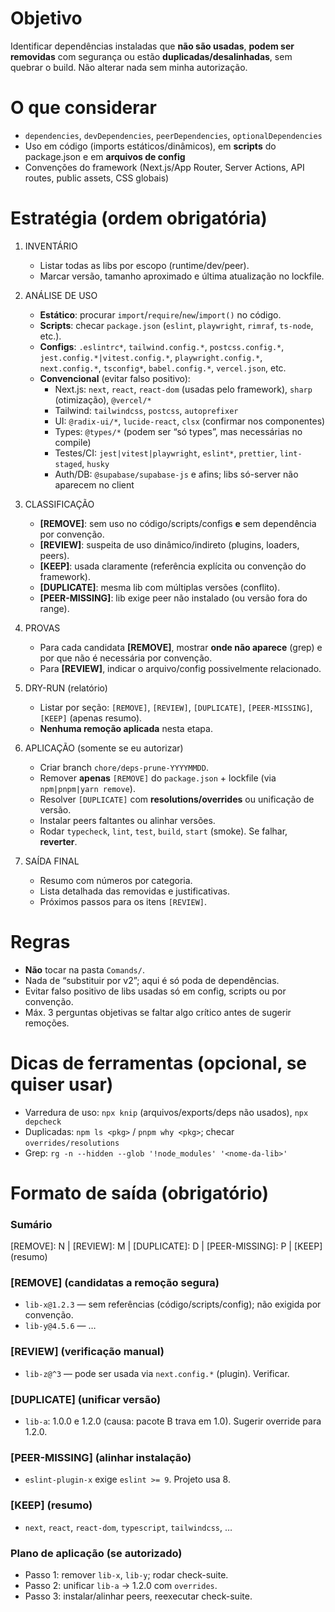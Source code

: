 # Objetivo
Identificar dependências instaladas que **não são usadas**, **podem ser removidas** com segurança ou estão **duplicadas/desalinhadas**, sem quebrar o build. Não alterar nada sem minha autorização.

# O que considerar
- `dependencies`, `devDependencies`, `peerDependencies`, `optionalDependencies`
- Uso em código (imports estáticos/dinâmicos), em **scripts** do package.json e em **arquivos de config**
- Convenções do framework (Next.js/App Router, Server Actions, API routes, public assets, CSS globais)

# Estratégia (ordem obrigatória)
1) INVENTÁRIO
   - Listar todas as libs por escopo (runtime/dev/peer).
   - Marcar versão, tamanho aproximado e última atualização no lockfile.

2) ANÁLISE DE USO
   - **Estático**: procurar `import`/`require`/`new`/`import()` no código.
   - **Scripts**: checar `package.json` (`eslint`, `playwright`, `rimraf`, `ts-node`, etc.).
   - **Configs**: `.eslintrc*`, `tailwind.config.*`, `postcss.config.*`, `jest.config.*|vitest.config.*`, `playwright.config.*`, `next.config.*`, `tsconfig*`, `babel.config.*`, `vercel.json`, etc.
   - **Convencional** (evitar falso positivo):
     - Next.js: `next`, `react`, `react-dom` (usadas pelo framework), `sharp` (otimização), `@vercel/*`
     - Tailwind: `tailwindcss`, `postcss`, `autoprefixer`
     - UI: `@radix-ui/*`, `lucide-react`, `clsx` (confirmar nos componentes)
     - Types: `@types/*` (podem ser “só types”, mas necessárias no compile)
     - Testes/CI: `jest|vitest|playwright`, `eslint*`, `prettier`, `lint-staged`, `husky`
     - Auth/DB: `@supabase/supabase-js` e afins; libs só-server não aparecem no client

3) CLASSIFICAÇÃO
   - **[REMOVE]**: sem uso no código/scripts/configs **e** sem dependência por convenção.
   - **[REVIEW]**: suspeita de uso dinâmico/indireto (plugins, loaders, peers).
   - **[KEEP]**: usada claramente (referência explícita ou convenção do framework).
   - **[DUPLICATE]**: mesma lib com múltiplas versões (conflito).
   - **[PEER-MISSING]**: lib exige peer não instalado (ou versão fora do range).

4) PROVAS
   - Para cada candidata **[REMOVE]**, mostrar **onde não aparece** (grep) e por que não é necessária por convenção.
   - Para **[REVIEW]**, indicar o arquivo/config possivelmente relacionado.

5) DRY-RUN (relatório)
   - Listar por seção: `[REMOVE]`, `[REVIEW]`, `[DUPLICATE]`, `[PEER-MISSING]`, `[KEEP]` (apenas resumo).
   - **Nenhuma remoção aplicada** nesta etapa.

6) APLICAÇÃO (somente se eu autorizar)
   - Criar branch `chore/deps-prune-YYYYMMDD`.
   - Remover **apenas** `[REMOVE]` do `package.json` + lockfile (via `npm|pnpm|yarn remove`).
   - Resolver `[DUPLICATE]` com **resolutions/overrides** ou unificação de versão.
   - Instalar peers faltantes ou alinhar versões.
   - Rodar `typecheck`, `lint`, `test`, `build`, `start` (smoke). Se falhar, **reverter**.

7) SAÍDA FINAL
   - Resumo com números por categoria.
   - Lista detalhada das removidas e justificativas.
   - Próximos passos para os itens `[REVIEW]`.

# Regras
- **Não** tocar na pasta `Comands/`.
- Nada de “substituir por v2”; aqui é só poda de dependências.
- Evitar falso positivo de libs usadas só em config, scripts ou por convenção.
- Máx. 3 perguntas objetivas se faltar algo crítico antes de sugerir remoções.

# Dicas de ferramentas (opcional, se quiser usar)
- Varredura de uso: `npx knip` (arquivos/exports/deps não usados), `npx depcheck`
- Duplicadas: `npm ls <pkg>` / `pnpm why <pkg>`; checar `overrides/resolutions`
- Grep: `rg -n --hidden --glob '!node_modules' '<nome-da-lib>'`

# Formato de saída (obrigatório)
### Sumário
[REMOVE]: N | [REVIEW]: M | [DUPLICATE]: D | [PEER-MISSING]: P | [KEEP] (resumo)

### [REMOVE] (candidatas a remoção segura)
- `lib-x@1.2.3` — sem referências (código/scripts/config); não exigida por convenção.
- `lib-y@4.5.6` — …

### [REVIEW] (verificação manual)
- `lib-z@^3` — pode ser usada via `next.config.*` (plugin). Verificar.

### [DUPLICATE] (unificar versão)
- `lib-a`: 1.0.0 e 1.2.0 (causa: pacote B trava em 1.0). Sugerir override para 1.2.0.

### [PEER-MISSING] (alinhar instalação)
- `eslint-plugin-x` exige `eslint >= 9`. Projeto usa 8.

### [KEEP] (resumo)
- `next`, `react`, `react-dom`, `typescript`, `tailwindcss`, …

### Plano de aplicação (se autorizado)
- Passo 1: remover `lib-x`, `lib-y`; rodar check-suite.
- Passo 2: unificar `lib-a` → 1.2.0 com `overrides`.
- Passo 3: instalar/alinhar peers, reexecutar check-suite.
